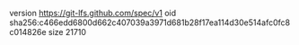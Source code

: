 version https://git-lfs.github.com/spec/v1
oid sha256:c466edd6800d662c407039a3971d681b28f17ea114d30e514afc0fc8c014826e
size 21710
